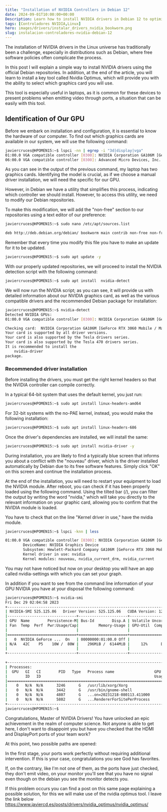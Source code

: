 ```yaml
---
title: "Installation of NVIDIA Controllers in Debian 12"
date: 2024-09-01T10:00:00+00:00
Description: Learn how to install NVIDIA drivers in Debian 12 to optimize your system's graphic performance.
tags: [Controladores NVIDIA,Linux]
hero: images/drivers/instalar_drivers_nvidia_bookworm.png
slug: instalacion-controladores-nvidia-debian-12
---
```



The installation of NVIDIA drivers in the Linux universe has traditionally been a challenge, especially in distributions such as Debian, where free software policies often complicate the process.

In this post I will explain a simple way to install NVIDIA drivers using the official Debian repositories. In addition, at the end of the article, you will learn to install a key tool called Nvidia Optimus, which will provide you with the ability to select which graphics card you will use.

This tool is especially useful in laptops, as it is common for these devices to present problems when emitting video through ports, a situation that can be easily with this tool.

## Identification of Our GPU

Before we embark on installation and configuration, it is essential to know the hardware of our computer. To find out which graphics cards are available in our system, we will use the following command:

```bash
javiercruces@HPOMEN15:~$ lspci -nn | egrep -i "3d|display|vga"
01:00.0 VGA compatible controller [0300]: NVIDIA Corporation GA106M [GeForce RTX 3060 Mobile / Max-Q] [10de:2520] (rev a1)
06:00.0 VGA compatible controller [0300]: Advanced Micro Devices, Inc. [AMD/ATI] Cezanne [Radeon Vega Series / Radeon Vega Mobile Series] [1002:1638] (rev c5)
```

As you can see in the output of the previous command, my laptop has two graphics cards. Identifying the model is crucial, as if we choose a manual driver installation, we will need the specific for our GPU.

However, in Debian we have a utility that simplifies this process, indicating which controller we should install. However, to access this utility, we need to modify our Debian repositories.

To make this modification, we will add the "non-free" section to our repositories using a text editor of our preference:
```bash
javiercruces@HPOMEN15:~$ sudo nano /etc/apt/sources.list

deb http://deb.debian.org/debian/ bookworm main contrib non-free non-free-firmware

```

Remember that every time you modify this file you have to make an update for it to be updated.

```bash
javiercruces@HPOMEN15:~$ sudo apt update -y 
```

With our properly updated repositories, we will proceed to install the NVIDIA detection script with the following command:

```bash
javiercruces@HPOMEN15:~$ sudo apt install  nvidia-detect
```

We will now run the NVIDIA script; as you can see, it will provide us with detailed information about our NVIDIA graphics card, as well as the various compatible drivers and the recommended Debian package for installation:

```bash
javiercruces@HPOMEN15:~$ nvidia-detect 
Detected NVIDIA GPUs:
01:00.0 VGA compatible controller [0300]: NVIDIA Corporation GA106M [GeForce RTX 3060 Mobile / Max-Q] [10de:2520] (rev a1)

Checking card:  NVIDIA Corporation GA106M [GeForce RTX 3060 Mobile / Max-Q] (rev a1)
Your card is supported by all driver versions.
Your card is also supported by the Tesla drivers series.
Your card is also supported by the Tesla 470 drivers series.
It is recommended to install the
    nvidia-driver
package.

```

### Recommended driver installation

Before installing the drivers, you must get the right kernel headers so that the NVIDIA controller can compile correctly.

In a typical 64-bit system that uses the default kernel, you just run:

```bash
javiercruces@HPOMEN15:~$ sudo apt install linux-headers-amd64
```

For 32-bit systems with the no-PAE kernel, instead, you would make the following installation:

```bash
javiercruces@HPOMEN15:~$ sudo apt install linux-headers-686
```


Once the driver's dependencies are installed, we will install the same:

```bash
javiercruces@HPOMEN15:~$ sudo apt install nvidia-driver -y
```

During installation, you are likely to find a typically blue screen that informs you about a conflict with the "nouveau" driver, which is the driver installed automatically by Debian due to its free software features. Simply click "OK" on this screen and continue the installation process.

At the end of the installation, you will need to restart your equipment to load the NVIDIA module. After reboot, you can check if it has been properly loaded using the following command. Using the tilted bar (/), you can filter the output by writing the word "nvidia," which will take you directly to the relevant information on your graphic card, allowing you to confirm that the NVIDIA module is loaded.

You have to check that on the line "Kernel driver in use," have the nvidia module.

```bash
javiercruces@HPOMEN15:~$ lspci -knn | less

01:00.0 VGA compatible controller [0300]: NVIDIA Corporation GA106M [GeForce RTX 3060 Mobile / Max-Q] [10de:2520] (rev a1)
        DeviceName: NVIDIA Graphics Device
        Subsystem: Hewlett-Packard Company GA106M [GeForce RTX 3060 Mobile / Max-Q] [103c:88d1]
        Kernel driver in use: nvidia
        Kernel modules: nouveau, nvidia_current_drm, nvidia_current


```

You may not have noticed but now on your desktop you will have an app called nvidia-settings with which you can set your graph.

In addition if you want to see from the command line information of your GPU NVIDIA you have at your disposal the following command:

```bash
javiercruces@HPOMEN15:~$ nvidia-smi
Fri Dec 29 02:04:58 2023       
+-----------------------------------------------------------------------------+
| NVIDIA-SMI 525.125.06   Driver Version: 525.125.06   CUDA Version: 12.0     |
|-------------------------------+----------------------+----------------------+
| GPU  Name        Persistence-M| Bus-Id        Disp.A | Volatile Uncorr. ECC |
| Fan  Temp  Perf  Pwr:Usage/Cap|         Memory-Usage | GPU-Util  Compute M. |
|                               |                      |               MIG M. |
|===============================+======================+======================|
|   0  NVIDIA GeForce ...  On   | 00000000:01:00.0 Off |                  N/A |
| N/A   42C    P5    10W /  80W |    296MiB /  6144MiB |     12%      Default |
|                               |                      |                  N/A |
+-------------------------------+----------------------+----------------------+
                                                                               
+-----------------------------------------------------------------------------+
| Processes:                                                                  |
|  GPU   GI   CI        PID   Type   Process name                  GPU Memory |
|        ID   ID                                                   Usage      |
|=============================================================================|
|    0   N/A  N/A      3246      G   /usr/lib/xorg/Xorg                117MiB |
|    0   N/A  N/A      3442      G   /usr/bin/gnome-shell               32MiB |
|    0   N/A  N/A      4807      G   ...on=20231218-080113.411000      104MiB |
|    0   N/A  N/A      5802      G   ...RendererForSitePerProcess       38MiB |
+-----------------------------------------------------------------------------+
javiercruces@HPOMEN15:~$ 

```


Congratulations, Master of NVIDIA Drivers! You have unlocked an epic achievement in the realm of computer science. Not anyone is able to get here, I don't want to disappoint you but have you checked that the HDMI and DisplayPort ports of your team work?

At this point, two possible paths are opened:

In the first stage, your ports work perfectly without requiring additional intervention. If this is your case, congratulations you see God has favorites.

If, on the contrary, like I'm not one of them, as the ports have just checked, they don't emit video, on your monitor you'll see that you have no signal even though on the debian you see the monitor detects you.

If this problem occurs you can find a post on this same page explaining a possible solution, for this we will make use of the nvidia optimus tool. I leave the link below https://www.javiercd.es/posts/drivers/nvidia_optimus/nvidia_optimus/


